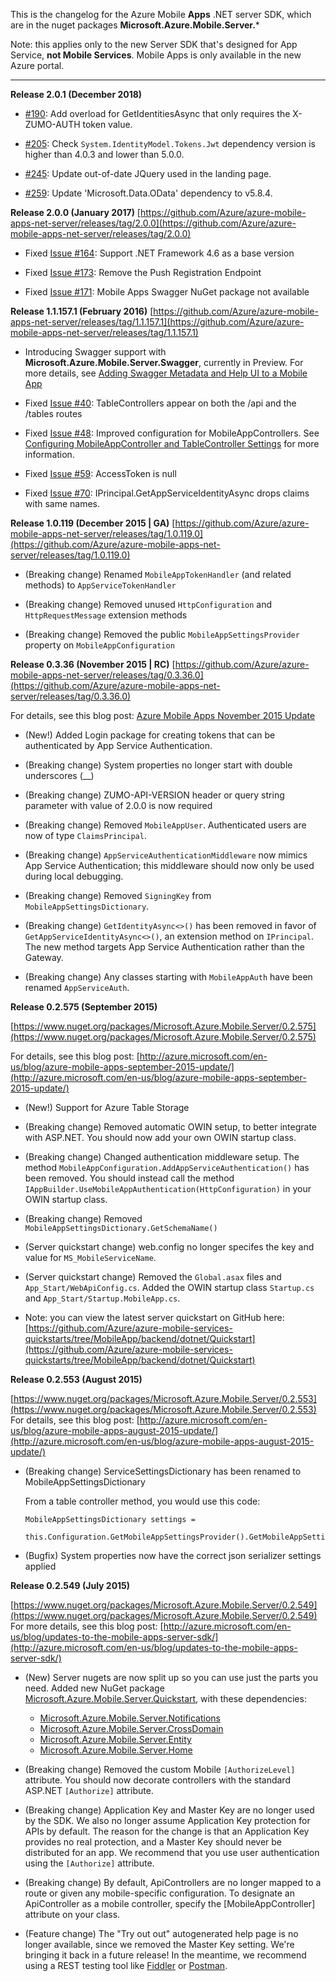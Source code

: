 This is the changelog for the Azure Mobile **Apps** .NET server SDK, which are in the nuget packages **Microsoft.Azure.Mobile.Server.***

Note: this applies only to the new Server SDK that's designed for App Service, **not Mobile Services**. Mobile Apps is only available in the new Azure portal.

_____________

**Release 2.0.1 (December 2018)**

- [#190](https://github.com/Azure/azure-mobile-apps-net-server/pull/190): Add overload for GetIdentitiesAsync that only requires the X-ZUMO-AUTH token value.

- [#205](https://github.com/Azure/azure-mobile-apps-net-server/pull/205): Check `System.IdentityModel.Tokens.Jwt` dependency version is higher than 4.0.3 and lower than 5.0.0.

- [#245](https://github.com/Azure/azure-mobile-apps-net-server/pull/245): Update out-of-date JQuery used in the landing page.

- [#259](https://github.com/Azure/azure-mobile-apps-net-server/pull/259): Update 'Microsoft.Data.OData' dependency to v5.8.4.

**Release 2.0.0 (January 2017)**
[https://github.com/Azure/azure-mobile-apps-net-server/releases/tag/2.0.0](https://github.com/Azure/azure-mobile-apps-net-server/releases/tag/2.0.0)

- Fixed [Issue #164](https://github.com/Azure/azure-mobile-apps-net-server/issues/164): Support .NET Framework 4.6 as a base version

- Fixed [Issue #173](https://github.com/Azure/azure-mobile-apps-net-server/issues/173): Remove the Push Registration Endpoint

- Fixed [Issue #171](https://github.com/Azure/azure-mobile-apps-net-server/issues/171): Mobile Apps Swagger NuGet package not available

**Release 1.1.157.1 (February 2016)**
[https://github.com/Azure/azure-mobile-apps-net-server/releases/tag/1.1.157.1](https://github.com/Azure/azure-mobile-apps-net-server/releases/tag/1.1.157.1)

- Introducing Swagger support with **Microsoft.Azure.Mobile.Server.Swagger**, currently in Preview. For more details, see [Adding Swagger Metadata and Help UI to a Mobile App](https://github.com/Azure/azure-mobile-apps-net-server/wiki/Adding-Swagger-Metadata-and-Help-UI-to-a-Mobile-App)

- Fixed [Issue #40](https://github.com/Azure/azure-mobile-apps-net-server/issues/40): TableControllers appear on both the /api and the /tables routes

- Fixed [Issue #48](https://github.com/Azure/azure-mobile-apps-net-server/issues/48): Improved configuration for MobileAppControllers. See [Configuring MobileAppController and TableController Settings](https://github.com/Azure/azure-mobile-apps-net-server/wiki/Configuring-MobileAppController-and-TableController-Settings) for more information.

- Fixed [Issue #59](https://github.com/Azure/azure-mobile-apps-net-server/issues/59): AccessToken is null

- Fixed [Issue #70](https://github.com/Azure/azure-mobile-apps-net-server/issues/70): IPrincipal.GetAppServiceIdentityAsync drops claims with same names.

**Release 1.0.119 (December 2015 | GA)**
[https://github.com/Azure/azure-mobile-apps-net-server/releases/tag/1.0.119.0](https://github.com/Azure/azure-mobile-apps-net-server/releases/tag/1.0.119.0)

- (Breaking change) Renamed `MobileAppTokenHandler` (and related methods) to `AppServiceTokenHandler`

- (Breaking change) Removed unused `HttpConfiguration` and `HttpRequestMessage` extension methods

- (Breaking change) Removed the public `MobileAppSettingsProvider` property on `MobileAppConfiguration`

**Release 0.3.36 (November 2015 | RC)**
[https://github.com/Azure/azure-mobile-apps-net-server/releases/tag/0.3.36.0](https://github.com/Azure/azure-mobile-apps-net-server/releases/tag/0.3.36.0)

For details, see this blog post: [Azure Mobile Apps November 2015 Update](http://go.microsoft.com/fwlink/?LinkId=703717)

- (New!) Added Login package for creating tokens that can be authenticated by App Service Authentication.

- (Breaking change) System properties no longer start with double underscores (__)

- (Breaking change) ZUMO-API-VERSION header or query string parameter with value of 2.0.0 is now required

- (Breaking change) Removed `MobileAppUser`. Authenticated users are now of type `ClaimsPrincipal`.

- (Breaking change) `AppServiceAuthenticationMiddleware` now mimics App Service Authentication; this middleware should now only be used during local debugging.

- (Breaking change) Removed `SigningKey` from `MobileAppSettingsDictionary`.

- (Breaking change) `GetIdentityAsync<>()` has been removed in favor of `GetAppServiceIdentityAsync<>()`, an extension method on `IPrincipal`. The new method targets App Service Authentication rather than the Gateway.

- (Breaking change) Any classes starting with `MobileAppAuth` have been renamed `AppServiceAuth`.

**Release 0.2.575 (September 2015)**

[https://www.nuget.org/packages/Microsoft.Azure.Mobile.Server/0.2.575](https://www.nuget.org/packages/Microsoft.Azure.Mobile.Server/0.2.575)

For details, see this blog post: [http://azure.microsoft.com/en-us/blog/azure-mobile-apps-september-2015-update/](http://azure.microsoft.com/en-us/blog/azure-mobile-apps-september-2015-update/)

- (New!) Support for Azure Table Storage

- (Breaking change) Removed automatic OWIN setup, to better integrate with ASP.NET. You should now add your own OWIN startup class.

- (Breaking change) Changed authentication middleware setup. The method `MobileAppConfiguration.AddAppServiceAuthentication()` has been removed. You should instead call the method `IAppBuilder.UseMobileAppAuthentication(HttpConfiguration)` in your OWIN startup class.

- (Breaking change) Removed `MobileAppSettingsDictionary.GetSchemaName()`

- (Server quickstart change) web.config no longer specifes the key and value for `MS_MobileServiceName`.

- (Server quickstart change) Removed the `Global.asax` files and `App_Start/WebApiConfig.cs`. Added the OWIN startup class `Startup.cs` and `App_Start/Startup.MobileApp.cs`.

- Note: you can view the latest server quickstart on GitHub here: [https://github.com/Azure/azure-mobile-services-quickstarts/tree/MobileApp/backend/dotnet/Quickstart](https://github.com/Azure/azure-mobile-services-quickstarts/tree/MobileApp/backend/dotnet/Quickstart)

**Release 0.2.553 (August 2015)**  

[https://www.nuget.org/packages/Microsoft.Azure.Mobile.Server/0.2.553](https://www.nuget.org/packages/Microsoft.Azure.Mobile.Server/0.2.553)  
For details, see this blog post: [http://azure.microsoft.com/en-us/blog/azure-mobile-apps-august-2015-update/](http://azure.microsoft.com/en-us/blog/azure-mobile-apps-august-2015-update/)

- (Breaking change) ServiceSettingsDictionary has been renamed to MobileAppSettingsDictionary
  
  From a table controller method, you would use this code:  

      MobileAppSettingsDictionary settings =  
           this.Configuration.GetMobileAppSettingsProvider().GetMobileAppSettings();

- (Bugfix) System properties now have the correct json serializer settings applied

**Release 0.2.549 (July 2015)**  

[https://www.nuget.org/packages/Microsoft.Azure.Mobile.Server/0.2.549](https://www.nuget.org/packages/Microsoft.Azure.Mobile.Server/0.2.549)  
For more details, see this blog post: [http://azure.microsoft.com/en-us/blog/updates-to-the-mobile-apps-server-sdk/](http://azure.microsoft.com/en-us/blog/updates-to-the-mobile-apps-server-sdk/)

- (New) Server nugets are now split up so you can use just the parts you need. Added new NuGet package [Microsoft.Azure.Mobile.Server.Quickstart](https://www.nuget.org/packages/Microsoft.Azure.Mobile.Server.Quickstart/), with these dependencies:

  * [Microsoft.Azure.Mobile.Server.Notifications](https://www.nuget.org/packages/Microsoft.Azure.Mobile.Server.Notifications/)
  * [Microsoft.Azure.Mobile.Server.CrossDomain](https://www.nuget.org/packages/Microsoft.Azure.Mobile.Server.CrossDomain/)
  * [Microsoft.Azure.Mobile.Server.Entity](https://www.nuget.org/packages/Microsoft.Azure.Mobile.Server.Entity/)
  * [Microsoft.Azure.Mobile.Server.Home](https://www.nuget.org/packages/Microsoft.Azure.Mobile.Server.Home/)


- (Breaking change) Removed the custom Mobile `[AuthorizeLevel]` attribute. You should now decorate controllers with the standard ASP.NET `[Authorize]` attribute. 

- (Breaking change) Application Key and Master Key are no longer used by the SDK. We also no longer assume Application Key protection for APIs by default. The reason for the change is that an Application Key provides no real protection, and a Master Key should never be distributed for an app. We recommend that you use user authentication using the `[Authorize]` attribute.

- (Breaking change) By default, ApiControllers are no longer mapped to a route or given any mobile-specific configuration. To designate an ApiController as a mobile controller, specify the [MobileAppController] attribute on your class.

- (Feature change) The "Try out out" autogenerated help page is no longer available, since we removed the Master Key setting. We're bringing it back in a future release!  In the meantime, we recommend using a REST testing tool like [Fiddler](http://www.telerik.com/download/fiddler) or [Postman](https://chrome.google.com/webstore/detail/postman/fhbjgbiflinjbdggehcddcbncdddomop?hl=en).

